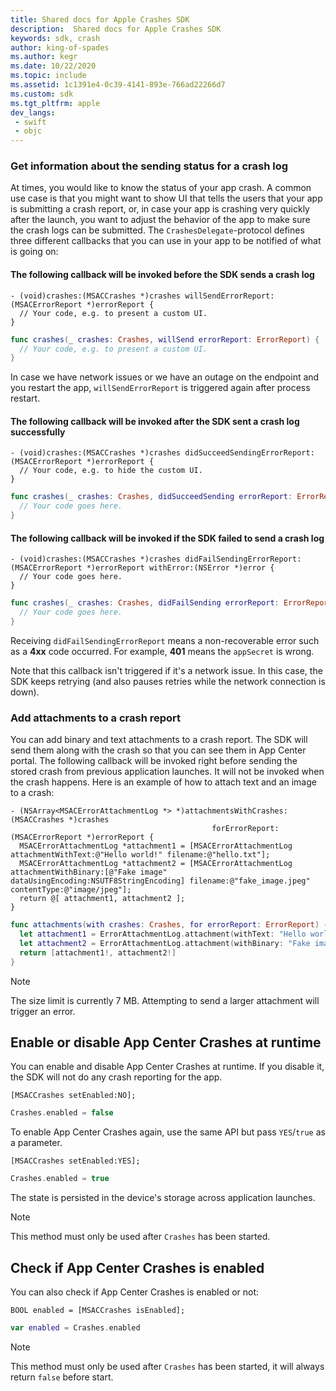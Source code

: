 ```yaml
---
title: Shared docs for Apple Crashes SDK
description:  Shared docs for Apple Crashes SDK
keywords: sdk, crash
author: king-of-spades
ms.author: kegr
ms.date: 10/22/2020
ms.topic: include
ms.assetid: 1c1391e4-0c39-4141-893e-766ad22266d7
ms.custom: sdk
ms.tgt_pltfrm: apple
dev_langs:  
 - swift
 - objc
---
```


### Get information about the sending status for a crash log

At times, you would like to know the status of your app crash. A common use case is that you might want to show UI that tells the users that your app is submitting a crash report, or, in case your app is crashing very quickly after the launch, you want to adjust the behavior of the app to make sure the crash logs can be submitted. The `CrashesDelegate`-protocol defines three different callbacks that you can use in your app to be notified of what is going on:

#### The following callback will be invoked before the SDK sends a crash log

```objc
- (void)crashes:(MSACCrashes *)crashes willSendErrorReport:(MSACErrorReport *)errorReport {
  // Your code, e.g. to present a custom UI.
}
```
```swift
func crashes(_ crashes: Crashes, willSend errorReport: ErrorReport) {
  // Your code, e.g. to present a custom UI.
}
```
In case we have network issues or we have an outage on the endpoint and you restart the app, `willSendErrorReport` is triggered again after process restart.

#### The following callback will be invoked after the SDK sent a crash log successfully

```objc
- (void)crashes:(MSACCrashes *)crashes didSucceedSendingErrorReport:(MSACErrorReport *)errorReport {
  // Your code, e.g. to hide the custom UI.
}
```
```swift
func crashes(_ crashes: Crashes, didSucceedSending errorReport: ErrorReport) {
  // Your code goes here.
}
```

#### The following callback will be invoked if the SDK failed to send a crash log

```objc
- (void)crashes:(MSACCrashes *)crashes didFailSendingErrorReport:(MSACErrorReport *)errorReport withError:(NSError *)error {
  // Your code goes here.
}
```
```swift
func crashes(_ crashes: Crashes, didFailSending errorReport: ErrorReport, withError error: Error) {
  // Your code goes here.
}
```

Receiving `didFailSendingErrorReport` means a non-recoverable error such as a **4xx** code occurred. For example, **401** means the `appSecret` is wrong.

Note that this callback isn't triggered if it's a network issue. In this case, the SDK keeps retrying (and also pauses retries while the network connection is down).

### Add attachments to a crash report

You can add binary and text attachments to a crash report. The SDK will send them along with the crash so that you can see them in App Center portal. The following callback will be invoked right before sending the stored crash from previous application launches. It will not be invoked when the crash happens. Here is an example of how to attach text and an image to a crash:

```objc
- (NSArray<MSACErrorAttachmentLog *> *)attachmentsWithCrashes:(MSACCrashes *)crashes
                                             forErrorReport:(MSACErrorReport *)errorReport {
  MSACErrorAttachmentLog *attachment1 = [MSACErrorAttachmentLog attachmentWithText:@"Hello world!" filename:@"hello.txt"];
  MSACErrorAttachmentLog *attachment2 = [MSACErrorAttachmentLog attachmentWithBinary:[@"Fake image" dataUsingEncoding:NSUTF8StringEncoding] filename:@"fake_image.jpeg" contentType:@"image/jpeg"];
  return @[ attachment1, attachment2 ];
}
```
```swift
func attachments(with crashes: Crashes, for errorReport: ErrorReport) -> [ErrorAttachmentLog] {
  let attachment1 = ErrorAttachmentLog.attachment(withText: "Hello world!", filename: "hello.txt")
  let attachment2 = ErrorAttachmentLog.attachment(withBinary: "Fake image".data(using: String.Encoding.utf8), filename: nil, contentType: "image/jpeg")
  return [attachment1!, attachment2!]
}
```

> [!NOTE]
> The size limit is currently 7 MB. Attempting to send a larger attachment will trigger an error.

## Enable or disable App Center Crashes at runtime

You can enable and disable App Center Crashes at runtime. If you disable it, the SDK will not do any crash reporting for the app.

```objc
[MSACCrashes setEnabled:NO];
```
```swift
Crashes.enabled = false
```

To enable App Center Crashes again, use the same API but pass `YES`/`true` as a parameter.

```objc
[MSACCrashes setEnabled:YES];
```
```swift
Crashes.enabled = true
```

The state is persisted in the device's storage across application launches.

> [!NOTE]
> This method must only be used after `Crashes` has been started.

## Check if App Center Crashes is enabled

You can also check if App Center Crashes is enabled or not:

```objc
BOOL enabled = [MSACCrashes isEnabled];
```
```swift
var enabled = Crashes.enabled
```

> [!NOTE]
> This method must only be used after `Crashes` has been started, it will always return `false` before start.
